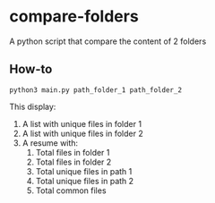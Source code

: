 # compare-folders

A python script that compare the content of 2 folders

## How-to

```
python3 main.py path_folder_1 path_folder_2
```

This display:

1. A list with unique files in folder 1
2. A list with unique files in folder 2
3. A resume with:
   1. Total files in folder 1
   2. Total files in folder 2
   3. Total unique files in path 1
   4. Total unique files in path 2
   5. Total common files
